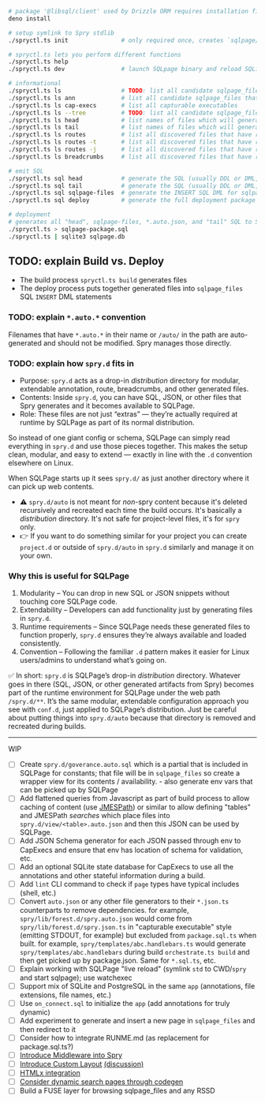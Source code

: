 ```bash
# package '@libsql/client' used by Drizzle ORM requires installation first
deno install

# setup symlink to Spry stdlib
./spryctl.ts init               # only required once, creates `sqlpage/sqlpage.json` and `src/spry` symlink

# spryctl.ts lets you perform different functions
./spryctl.ts help
./spryctl.ts dev                # launch SQLpage binary and reload SQLite content on file changes

# informational
./spryctl.ts ls                 # TODO: list all candidate sqlpage_files content files and if there are any annotation errors
./spryctl.ts ls ann             # list all candidate sqlpage_files that have been annotated with `@spry.*` or `@route.*`
./spryctl.ts ls cap-execs       # list all capturable executables
./spryctl.ts ls --tree          # TODO: list all candidate sqlpage_files content files as a tree
./spryctl.ts ls head            # list names of files which will generate SQL DDL/DML for "init" operations that go before sqlpage_files inserts
./spryctl.ts ls tail            # list names of files which will generate SQL DDL/DML for "finalization" operations that go after sqlpage_files inserts
./spryctl.ts ls routes          # list all discovered files that have route annotations as a tree
./spryctl.ts ls routes -t       # list all discovered files that have route annotations as a table
./spryctl.ts ls routes -j       # list all discovered files that have route annotations as JSON
./spryctl.ts ls breadcrumbs     # list all discovered files that have route annotations as breadcrumbs

# emit SQL
./spryctl.ts sql head           # generate the SQL (usually DDL or DML, not SQL) that go before sqlpage_files inserts
./spryctl.ts sql tail           # generate the SQL (usually DDL or DML, not SQL) that go after sqlpage_files inserts
./spryctl.ts sql sqlpage-files  # generate the INSERT SQL DML for sqlpage_files contents
./spryctl.ts sql deploy         # generate the full deployment package (all the above)

# deployment
# generates all "head", sqlpage-files, *.auto.json, and "tail" SQL to STDOUT
./spryctl.ts > sqlpage-package.sql
./spryctl.ts | sqlite3 sqlpage.db
```

## TODO: explain Build vs. Deploy

- The build process `spryctl.ts build` generates files
- The deploy process puts together generated files into `sqlpage_files` SQL
  `INSERT` DML statements

### TODO: explain `*.auto.*` convention

Filenames that have `*.auto.*` in their name or `/auto/` in the path are
auto-generated and should not be modified. Spry manages those directly.

### TODO: explain how `spry.d` fits in

- Purpose: `spry.d` acts as a drop-in _distribution_ directory for modular,
  extendable annotation, route, breadcrumbs, and other generated files.
- Contents: Inside `spry.d`, you can have SQL, JSON, or other files that Spry
  generates and it becomes available to SQLPage.
- Role: These files are not just “extras” — they’re actually required at runtime
  by SQLPage as part of its normal distribution.

So instead of one giant config or schema, SQLPage can simply read everything in
`spry.d` and use those pieces together. This makes the setup clean, modular, and
easy to extend — exactly in line with the `.d` convention elsewhere on Linux.

When SQLPage starts up it sees `spry.d/` as just another directory where it can
pick up web contents.

- ⚠️ `spry.d/auto` is not meant for _non_-spry content because it's deleted
  recursively and recreated each time the build occurs. It's basically a
  _distribution_ directory. It's not safe for project-level files, it's for
  `spry` only.
- 👉 If you want to do something similar for your project you can create
  `project.d` or outside of `spry.d/auto` in `spry.d` similarly and manage it on
  your own.

### Why this is useful for SQLPage

1. Modularity – You can drop in new SQL or JSON snippets without touching core
   SQLPage code.
2. Extendability – Developers can add functionality just by generating files in
   `spry.d`.
3. Runtime requirements – Since SQLPage needs these generated files to function
   properly, `spry.d` ensures they’re always available and loaded consistently.
4. Convention – Following the familiar `.d` pattern makes it easier for Linux
   users/admins to understand what’s going on.

✅ In short: `spry.d` is SQLPage’s drop-in _distribution_ directory. Whatever
goes in there (SQL, JSON, or other generated artifacts from Spry) becomes part
of the runtime environment for SQLPage under the web path `/spry.d/**`. It’s the
same modular, extendable configuration approach you see with `conf.d`, just
applied to SQLPage’s distribution. Just be careful about putting things into
`spry.d/auto` because that directory is removed and recreated during builds.

---

WIP

- [ ] Create `spry.d/goverance.auto.sql` which is a partial that is included in
      SQLPage for constants; that file will be in `sqlpage_files` so create a
      wrapper view for its contents / availability. - also generate env vars
      that can be picked up by SQLPage
- [ ] Add flattened queries from Javascript as part of build process to allow
      caching of content (use
      [JMESPath](https://github.com/cloudydeno/jmespath)) or similar to allow
      defining "tables" and JMESPath _searches_ which place files into
      `spry.d/view/<table>.auto.json` and then this JSON can be used by SQLPage.
- [ ] Add JSON Schema generator for each JSON passed through env to CapExecs and
      ensure that env has location of schema for validation, etc.
- [ ] Add an optional SQLite state database for CapExecs to use all the
      annotations and other stateful information during a build.
- [ ] Add `lint` CLI command to check if `page` types have typical includes
      (shell, etc.)
- [ ] Convert `auto.json` or any other file generators to their `*.json.ts`
      counterparts to remove dependencies. for example,
      `spry/lib/forest.d/spry.auto.json` would come from
      `spry/lib/forest.d/spry.json.ts` in "capturable executable" style
      (emitting STDOUT, for example) but excluded from `package.sql.ts` when
      built. for example, `spry/templates/abc.handlebars.ts` would generate
      `spry/templates/abc.handlebars` during build `orchestrate.ts build` and
      then get picked up by package.json. Same for `*.sql.ts`, etc.
- [ ] Explain working with SQLPage "live reload" (symlink `std` to CWD/`spry`
      and start sqlpage); use watchexec
- [ ] Support mix of SQLite and PostgreSQL in the same `app` (annotations, file
      extensions, file names, etc.)
- [ ] Use `on_connect.sql` to initialize the `app` (add annotations for truly
      dynamic)
- [ ] Add experiment to generate and insert a new page in `sqlpage_files` and
      then redirect to it
- [ ] Consider how to integrate RUNME.md (as replacement for package.sql.ts?)
- [ ] [Introduce Middleware into Spry](https://github.com/sqlpage/SQLPage/discussions/584)
- [ ] [Introduce Custom Layout](https://github.com/sqlpage/SQLPage/blob/main/sqlpage/templates/shell.handlebars)
      [(discussion)](https://github.com/sqlpage/SQLPage/discussions/731)
- [ ] [HTMLx integration](https://github.com/sqlpage/SQLPage/discussions/628)
- [ ] [Consider dynamic search pages through codegen](https://github.com/sqlpage/SQLPage/discussions/699)
- [ ] Build a FUSE layer for browsing sqlpage_files and any RSSD
